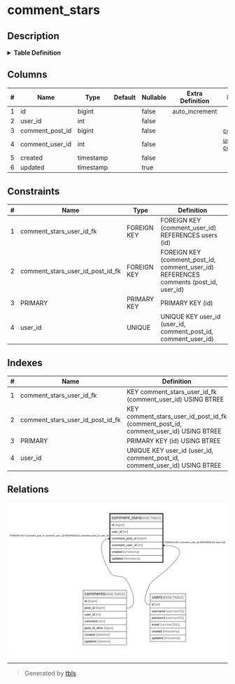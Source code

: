 # comment_stars

## Description

<details>
<summary><strong>Table Definition</strong></summary>

```sql
CREATE TABLE `comment_stars` (
  `id` bigint NOT NULL AUTO_INCREMENT,
  `user_id` int NOT NULL,
  `comment_post_id` bigint NOT NULL,
  `comment_user_id` int NOT NULL,
  `created` timestamp NOT NULL,
  `updated` timestamp NULL DEFAULT NULL,
  PRIMARY KEY (`id`),
  UNIQUE KEY `user_id` (`user_id`,`comment_post_id`,`comment_user_id`),
  KEY `comment_stars_user_id_post_id_fk` (`comment_post_id`,`comment_user_id`),
  KEY `comment_stars_user_id_fk` (`comment_user_id`),
  CONSTRAINT `comment_stars_user_id_fk` FOREIGN KEY (`comment_user_id`) REFERENCES `users` (`id`),
  CONSTRAINT `comment_stars_user_id_post_id_fk` FOREIGN KEY (`comment_post_id`, `comment_user_id`) REFERENCES `comments` (`post_id`, `user_id`)
) ENGINE=InnoDB DEFAULT CHARSET=utf8mb4 COLLATE=utf8mb4_0900_ai_ci
```

</details>

## Columns

| # | Name | Type | Default | Nullable | Extra Definition | Parents |
| - | ---- | ---- | ------- | -------- | ---------------- | ------- |
| 1 | id | bigint |  | false | auto_increment |  |
| 2 | user_id | int |  | false |  |  |
| 3 | comment_post_id | bigint |  | false |  | [comments](comments.md) |
| 4 | comment_user_id | int |  | false |  | [users](users.md) [comments](comments.md) |
| 5 | created | timestamp |  | false |  |  |
| 6 | updated | timestamp |  | true |  |  |

## Constraints

| # | Name | Type | Definition |
| - | ---- | ---- | ---------- |
| 1 | comment_stars_user_id_fk | FOREIGN KEY | FOREIGN KEY (comment_user_id) REFERENCES users (id) |
| 2 | comment_stars_user_id_post_id_fk | FOREIGN KEY | FOREIGN KEY (comment_post_id, comment_user_id) REFERENCES comments (post_id, user_id) |
| 3 | PRIMARY | PRIMARY KEY | PRIMARY KEY (id) |
| 4 | user_id | UNIQUE | UNIQUE KEY user_id (user_id, comment_post_id, comment_user_id) |

## Indexes

| # | Name | Definition |
| - | ---- | ---------- |
| 1 | comment_stars_user_id_fk | KEY comment_stars_user_id_fk (comment_user_id) USING BTREE |
| 2 | comment_stars_user_id_post_id_fk | KEY comment_stars_user_id_post_id_fk (comment_post_id, comment_user_id) USING BTREE |
| 3 | PRIMARY | PRIMARY KEY (id) USING BTREE |
| 4 | user_id | UNIQUE KEY user_id (user_id, comment_post_id, comment_user_id) USING BTREE |

## Relations

![er](comment_stars.svg)

---

> Generated by [tbls](https://github.com/k1LoW/tbls)
